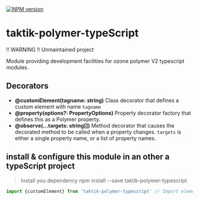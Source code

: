 [![NPM version][npm-image]][npm-url]

# taktik-polymer-typeScript

!! WARNING !! Unmaintained project

Module providing development facilities for ozone polymer V2 typescript modules.

## Decorators

* **@customElement(tagname: string)** Class decorator that defines a custom element with name `tagname`
* **@property(options?: PropertyOptions)** Property decorator factory that defines this as a Polymer property.
* **@observe(...targets: string[])** Method decorator  that causes the decorated method to be called when a property changes. `targets` is either a single property name, or a list of property names.

## install & configure this module in an other a typeScript project

> Install you dependency
> npm install --save taktik-polymer-typescript

```typescript
import {customElement} from 'taktik-polymer-typescript' // Import elements
```

[npm-image]: https://badge.fury.io/js/ozone-type.svg
[npm-url]: https://npmjs.org/package/ozone-type
